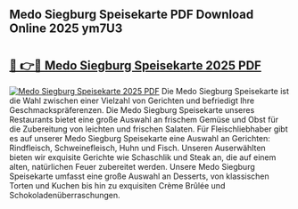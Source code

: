 ## Medo Siegburg Speisekarte PDF Download Online 2025 ym7U3

# <h2><a href="http://gcd27v.nevu.top/?p=Medo+Siegburg+Speisekarte">🔗 👉🔴 Medo Siegburg Speisekarte 2025 PDF</a></h2>

[![Medo Siegburg Speisekarte 2025 PDF](https://i.imgur.com/dBaPXMq.png)](http://gcd27v.nevu.top/?p=Medo+Siegburg+Speisekarte)
Die Medo Siegburg Speisekarte ist die Wahl zwischen einer Vielzahl von Gerichten und befriedigt Ihre Geschmackspräferenzen. Die Medo Siegburg Speisekarte unseres Restaurants bietet eine große Auswahl an frischem Gemüse und Obst für die Zubereitung von leichten und frischen Salaten. Für Fleischliebhaber gibt es auf unserer Medo Siegburg Speisekarte eine Auswahl an Gerichten: Rindfleisch, Schweinefleisch, Huhn und Fisch. Unseren Auserwählten bieten wir exquisite Gerichte wie Schaschlik und Steak an, die auf einem alten, natürlichen Feuer zubereitet werden. Unsere Medo Siegburg Speisekarte umfasst eine große Auswahl an Desserts, von klassischen Torten und Kuchen bis hin zu exquisiten Crème Brûlée und Schokoladenüberraschungen.
